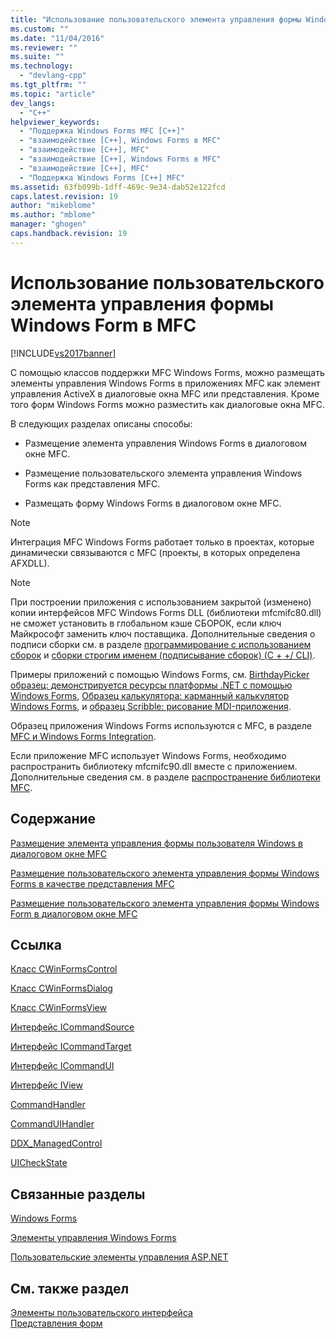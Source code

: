 ```yaml
---
title: "Использование пользовательского элемента управления формы Windows Form в MFC | Microsoft Docs"
ms.custom: ""
ms.date: "11/04/2016"
ms.reviewer: ""
ms.suite: ""
ms.technology: 
  - "devlang-cpp"
ms.tgt_pltfrm: ""
ms.topic: "article"
dev_langs: 
  - "C++"
helpviewer_keywords: 
  - "Поддержка Windows Forms MFC [C++]"
  - "взаимодействие [C++], Windows Forms в MFC"
  - "взаимодействие [C++], MFC"
  - "взаимодействие [C++], Windows Forms в MFC"
  - "взаимодействие [C++], MFC"
  - "Поддержка Windows Forms [C++] MFC"
ms.assetid: 63fb099b-1dff-469c-9e34-dab52e122fcd
caps.latest.revision: 19
author: "mikeblome"
ms.author: "mblome"
manager: "ghogen"
caps.handback.revision: 19
---
```

# Использование пользовательского элемента управления формы Windows Form в MFC
[!INCLUDE[vs2017banner](../assembler/inline/includes/vs2017banner.md)]

С помощью классов поддержки MFC Windows Forms, можно размещать элементы управления Windows Forms в приложениях MFC как элемент управления ActiveX в диалоговые окна MFC или представления. Кроме того форм Windows Forms можно разместить как диалоговые окна MFC.  
  
 В следующих разделах описаны способы:  
  
-   Размещение элемента управления Windows Forms в диалоговом окне MFC.  
  
-   Размещение пользовательского элемента управления Windows Forms как представления MFC.  
  
-   Размещать форму Windows Forms в диалоговом окне MFC.  
  
> [!NOTE]
>  Интеграция MFC Windows Forms работает только в проектах, которые динамически связываются с MFC (проекты, в которых определена AFXDLL).  
  
> [!NOTE]
>  При построении приложения с использованием закрытой (изменено) копии интерфейсов MFC Windows Forms DLL (библиотеки mfcmifc80.dll) не сможет установить в глобальном кэше СБОРОК, если ключ Майкрософт заменить ключ поставщика. Дополнительные сведения о подписи сборки см. в разделе [программирование с использованием сборок](../Topic/Programming%20with%20Assemblies.md) и [сборки строгим именем (подписывание сборок) (C + +/ CLI)](../dotnet/strong-name-assemblies-assembly-signing-cpp-cli.md).  
  
 Примеры приложений с помощью Windows Forms, см. [BirthdayPicker образец: демонстрируется ресурсы платформы .NET с помощью Windows Forms](http://msdn.microsoft.com/ru-ru/ac932aed-5502-4667-be29-709bca435317), [Образец калькулятора: карманный калькулятор Windows Forms](http://msdn.microsoft.com/ru-ru/2283b516-3b7e-45f2-80c4-fdcfb366ce25), и [образец Scribble: рисование MDI-приложения](http://msdn.microsoft.com/ru-ru/f025da3e-659b-4222-b991-554a1b8b2358).  
  
 Образец приложения Windows Forms используются с MFC, в разделе [MFC и Windows Forms Integration](http://www.microsoft.com/downloads/details.aspx?FamilyID=987021bc-e575-4fe3-baa9-15aa50b0f599&displaylang=en).  
  
 Если приложение MFC использует Windows Forms, необходимо распространить библиотеку mfcmifc90.dll вместе с приложением. Дополнительные сведения см. в разделе [распространение библиотеки MFC](../ide/redistributing-the-mfc-library.md).  
  
## <a name="in-this-section"></a>Содержание  
 [Размещение элемента управления формы пользователя Windows в диалоговом окне MFC](../dotnet/hosting-a-windows-form-user-control-in-an-mfc-dialog-box.md)  
  
 [Размещение пользовательского элемента управления формы Windows Forms в качестве представления MFC](../dotnet/hosting-a-windows-forms-user-control-as-an-mfc-view.md)  
  
 [Размещение пользовательского элемента управления формы Windows Form в диалоговом окне MFC](../Topic/Hosting%20a%20Windows%20Form%20User%20Control%20as%20an%20MFC%20Dialog%20Box.md)  
  
## <a name="reference"></a>Ссылка  
 [Класс CWinFormsControl](../mfc/reference/cwinformscontrol-class.md)  
  
 [Класс CWinFormsDialog](../Topic/CWinFormsDialog%20Class.md)  
  
 [Класс CWinFormsView](../mfc/reference/cwinformsview-class.md)  
  
 [Интерфейс ICommandSource](../mfc/reference/icommandsource-interface.md)  
  
 [Интерфейс ICommandTarget](../mfc/reference/icommandtarget-interface.md)  
  
 [Интерфейс ICommandUI](../mfc/reference/icommandui-interface.md)  
  
 [Интерфейс IView](../Topic/IView%20Interface.md)  
  
 [CommandHandler](../Topic/CommandHandler%20Delegate.md)  
  
 [CommandUIHandler](../Topic/CommandUIHandler%20Delegate.md)  
  
 [DDX_ManagedControl](../Topic/DDX_ManagedControl.md)  
  
 [UICheckState](../Topic/UICheckState%20Enumeration.md)  
  
## <a name="related-sections"></a>Связанные разделы  
 [Windows Forms](../Topic/Windows%20Forms.md)  
  
 [Элементы управления Windows Forms](../Topic/Windows%20Forms%20Controls.md)  
  
 [Пользовательские элементы управления ASP.NET](../Topic/ASP.NET%20User%20Controls.md)  
  
## <a name="see-also"></a>См. также раздел  
 [Элементы пользовательского интерфейса](../mfc/user-interface-elements-mfc.md)   
 [Представления форм](../Topic/Form%20Views%20\(MFC\).md)